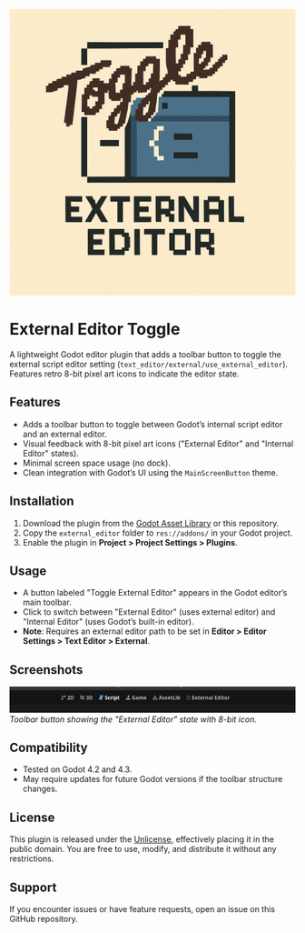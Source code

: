![Toolbar Button](icon.png)

# External Editor Toggle

A lightweight Godot editor plugin that adds a toolbar button to toggle the external script editor setting (`text_editor/external/use_external_editor`). Features retro 8-bit pixel art icons to indicate the editor state.

## Features
- Adds a toolbar button to toggle between Godot’s internal script editor and an external editor.
- Visual feedback with 8-bit pixel art icons ("External Editor" and "Internal Editor" states).
- Minimal screen space usage (no dock).
- Clean integration with Godot’s UI using the `MainScreenButton` theme.

## Installation
1. Download the plugin from the [Godot Asset Library](https://godotengine.org/asset-library/asset) or this repository.
2. Copy the `external_editor` folder to `res://addons/` in your Godot project.
3. Enable the plugin in **Project > Project Settings > Plugins**.

## Usage
- A button labeled "Toggle External Editor" appears in the Godot editor’s main toolbar.
- Click to switch between "External Editor" (uses external editor) and "Internal Editor" (uses Godot’s built-in editor).
- **Note**: Requires an external editor path to be set in **Editor > Editor Settings > Text Editor > External**.

## Screenshots
![Toolbar Button](toolbar-button.png)
*Toolbar button showing the "External Editor" state with 8-bit icon.*

## Compatibility
- Tested on Godot 4.2 and 4.3.
- May require updates for future Godot versions if the toolbar structure changes.

## License
This plugin is released under the [Unlicense](https://unlicense.org/), effectively placing it in the public domain. You are free to use, modify, and distribute it without any restrictions.

## Support
If you encounter issues or have feature requests, open an issue on this GitHub repository.
